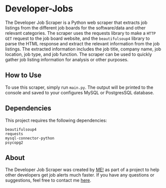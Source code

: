 # Developer-Jobs

The Developer Job Scraper is a Python web scraper that extracts job listings from the different job boards for the software/data and other relevant categories. 
The scraper uses the requests library to make a `HTTP GET` request to the job board website, and the `beautifulsoup4` library to parse the HTML response and extract the relevant information from the job listings.
The extracted information includes the job title, company name, job location, job type, and job function. The scraper can be used to quickly gather job listing information for analysis or other purposes.
## How to Use

To use this scraper, simply run `main.py`. 
The output will be printed to the console and saved to your configures MySQL or PostgresSQL database.

## Dependencies

This project requires the following dependencies:

    beautifulsoup4
    requests
    mysql-connector-python
    psycopg2

## About

The Developer Job Scraper was created by [ME!](www.github.com/Freddy10035) as part of a project to help other developers get job alerts much faster. 
If you have any questions or suggestions, feel free to contact me [here](mailto:flaughters@gmail.com).

 
